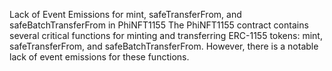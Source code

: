 Lack of Event Emissions for mint, safeTransferFrom, and safeBatchTransferFrom in PhiNFT1155
The PhiNFT1155 contract contains several critical functions for minting and transferring ERC-1155 tokens: mint, safeTransferFrom, and safeBatchTransferFrom. However, there is a notable lack of event emissions for these functions.